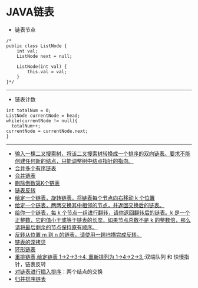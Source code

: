 # JAVA链表
+ 链表节点
```
/*
public class ListNode {
    int val;
    ListNode next = null;

    ListNode(int val) {
        this.val = val;
    }
}*/
```
------------------------------
+ 链表计数
```
int totalNum = 0;
ListNode currentNode = head;
while(currentNode != null){
  totalNum++;
currentNode = currentNode.next;
}
```
---------------------------
+ [输入一棵二叉搜索树，将该二叉搜索树转换成一个排序的双向链表。要求不能创建任何新的结点，只能调整树中结点指针的指向。](https://github.com/jikwjjw/JAVA-DataStructure/blob/LinkNode/Clone.java)
+ [合并多个有序链表](https://github.com/jikwjjw/JAVA-DataStructure/blob/LinkNode/ListNodeMerge.java)
+ [合并链表](https://github.com/jikwjjw/JAVA-DataStructure/blob/LinkNode/ListNodeMerge.java)
+ [删除倒数第K个链表](https://github.com/jikwjjw/JAVA-DataStructure/blob/LinkNode/ListNodeMerge.java)
+ [链表反转](https://github.com/jikwjjw/JAVA-DataStructure/blob/LinkNode/ReverseList.java)
+ [给定一个链表，旋转链表，将链表每个节点向右移动 k 个位置](https://github.com/jikwjjw/JAVA-DataStructure/blob/LinkNode/RotateRight.java)
+ [给定一个链表，两两交换其中相邻的节点，并返回交换后的链表。](https://github.com/jikwjjw/JAVA-DataStructure/blob/LinkNode/SwapPairs.java)
+ [给你一个链表，每 k 个节点一组进行翻转，请你返回翻转后的链表。k 是一个正整数，它的值小于或等于链表的长度。如果节点总数不是 k 的整数倍，那么请将最后剩余的节点保持原有顺序。](https://github.com/jikwjjw/JAVA-DataStructure/blob/LinkNode/reverseKGroup.java)
+ [反转从位置 m 到 n 的链表。请使用一趟扫描完成反转。](https://github.com/jikwjjw/JAVA-DataStructure/blob/LinkNode/reverseBetween.java)
+ [链表的深拷贝](https://github.com/jikwjjw/JAVA-DataStructure/blob/LinkNode/CopyRandomList.java)
+ [环形链表](https://github.com/jikwjjw/JAVA-DataStructure/blob/LinkNode/DetectCycle.java)
+ [重排链表,给定链表 1->2->3->4, 重新排列为 1->4->2->3.](https://github.com/jikwjjw/JAVA-DataStructure/blob/LinkNode/ReorderList.java):双端队列 和 快慢指针，链表反转
+ [对链表进行插入排序](https://github.com/jikwjjw/JAVA-DataStructure/blob/LinkNode/InsertionSortList.java)：两个结点的交换
+ [归并排序链表](https://github.com/jikwjjw/JAVA-DataStructure/blob/LinkNode/SortList.java)
